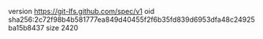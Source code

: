 version https://git-lfs.github.com/spec/v1
oid sha256:2c72f98b4b581777ea849d40455f2f6b35fd839d6953dfa48c24925ba15b8437
size 2420
